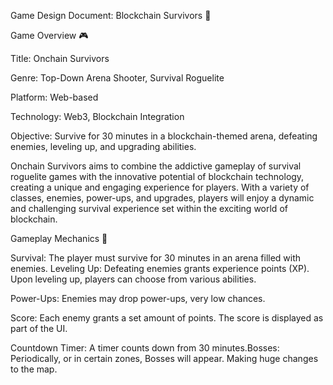 Game Design Document: Blockchain Survivors 🚀

Game Overview 🎮

Title: Onchain Survivors

Genre: Top-Down Arena Shooter, Survival Roguelite

Platform: Web-based

Technology: Web3, Blockchain Integration

Objective: Survive for 30 minutes in a blockchain-themed arena, defeating enemies, leveling up, and upgrading abilities.

Onchain Survivors aims to combine the addictive gameplay of survival roguelite games with the innovative potential of blockchain technology, creating a unique and engaging experience for players. With a variety of classes, enemies, power-ups, and upgrades, players will enjoy a dynamic and challenging survival experience set within the exciting world of blockchain.

Gameplay Mechanics 🔧

Survival: The player must survive for 30 minutes in an arena filled with enemies.
Leveling Up: Defeating enemies grants experience points (XP). Upon leveling up, players can choose from various abilities.

Power-Ups: Enemies may drop power-ups, very low chances.

Score: Each enemy grants a set amount of points. The score is displayed as part of the UI.

Countdown Timer: A timer counts down from 30 minutes.Bosses: Periodically, or in certain zones, Bosses will appear. Making huge changes to the map. 

